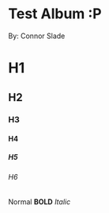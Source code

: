 # Test Album :P
By: Connor Slade
# H1
## H2
### H3
#### H4
##### H5
###### H6

Normal
**BOLD**
*Italic*
